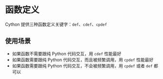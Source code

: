 # 函数定义

Cython 提供三种函数定义关键字：`def`、`cdef`、`cpdef`

## 使用场景

- 如果函数不需要跟纯 Python 代码交互，用 `cdef` 性能最好
- 如果函数需要跟纯 Python 代码交互，而且被频繁调用，用 `cpdef` 性能最好
- 如果函数需要跟纯 Python 代码交互，不会被频繁调用，用 `cpdef` 或者 `def` 都可以
